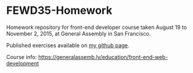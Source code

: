 # FEWD35-Homework
Homework repository for front-end developer course taken August 19 to November 2, 2015, at General Assembly in San Francisco.

Published exercises available on <a href="http://damonsauve.github.io/index.html" target="_blank">my github page</a>.

Course info:
https://generalassemb.ly/education/front-end-web-development 
